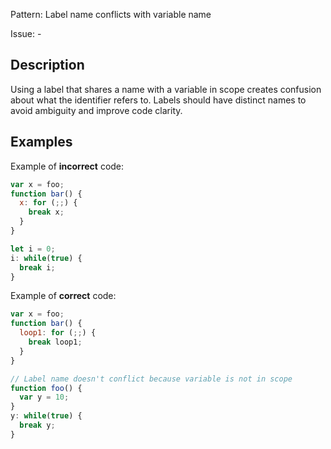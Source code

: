 Pattern: Label name conflicts with variable name

Issue: -

## Description

Using a label that shares a name with a variable in scope creates confusion about what the identifier refers to. Labels should have distinct names to avoid ambiguity and improve code clarity.

## Examples

Example of **incorrect** code:
```javascript
var x = foo;
function bar() {
  x: for (;;) {
    break x;
  }
}

let i = 0;
i: while(true) {
  break i;
}
```

Example of **correct** code:
```javascript
var x = foo;
function bar() {
  loop1: for (;;) {
    break loop1;
  }
}

// Label name doesn't conflict because variable is not in scope
function foo() {
  var y = 10;
}
y: while(true) {
  break y;
}
```